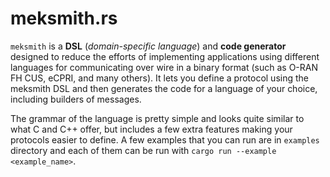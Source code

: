 # meksmith.rs

`meksmith` is a **DSL** (_domain-specific language_) and **code generator** designed to reduce the efforts of implementing applications using different languages for communicating over wire in a binary format (such as O-RAN FH CUS, eCPRI, and many others). It lets you define a protocol using the meksmith DSL and then generates the code for a language of your choice, including builders of messages.

The grammar of the language is pretty simple and looks quite similar to what C and C++ offer, but includes a few extra features making your protocols easier to define. A few examples that you can run are in `examples` directory and each of them can be run with `cargo run --example <example_name>`.
